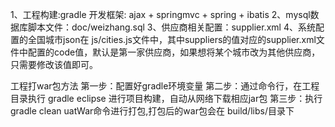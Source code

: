 1、工程构建:gradle   开发框架:  ajax + springmvc + spring + ibatis
2、mysql数据库脚本文件：doc/weizhang.sql
3、供应商相关配置：supplier.xml
4、系统配置的全国城市json在 js/cities.js文件中，其中suppliers的值对应的supplier.xml文件中配置的code值，默认是第一家供应商，如果想将某个城市改为其他供应商，只需要修改该值即可。


工程打war包方法
第一步：配置好gradle环境变量
第二步：通过命令行，在工程目录执行 gradle eclipse 进行项目构建，自动从网络下载相应jar包
第三步：执行 gradle clean uatWar命令进行打包,打包后的war包会在 build/libs/目录下

